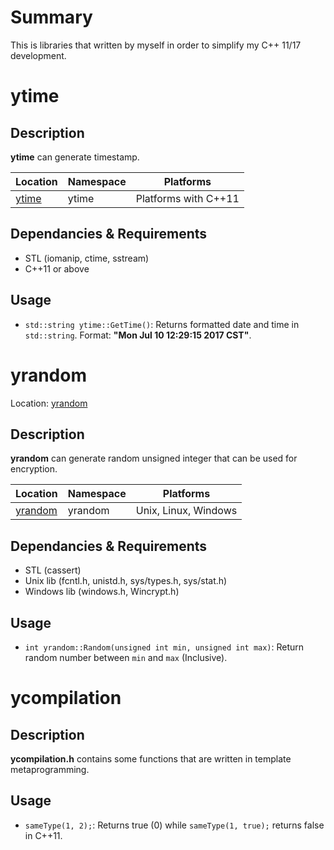 # Summary
This is libraries that written by myself in order to simplify my C++ 11/17 development.

# ytime
## Description
**ytime** can generate timestamp.

|Location|Namespace|Platforms|
|--------|---------|---------|
|[ytime](./ytime)|ytime|Platforms with C++11|

## Dependancies & Requirements
- STL (iomanip, ctime, sstream)
- C++11 or above

## Usage
- `std::string ytime::GetTime()`: Returns formatted date and time in `std::string`. Format: **"Mon Jul 10 12:29:15 2017 CST"**.

# yrandom
Location: [yrandom](./yrandom)

## Description
**yrandom** can generate random unsigned integer that can be used for encryption.

|Location|Namespace|Platforms|
|--------|---------|---------|
|[yrandom](./yrandom)|yrandom|Unix, Linux, Windows|

## Dependancies & Requirements
- STL (cassert)
- Unix lib (fcntl.h, unistd.h, sys/types.h, sys/stat.h)
- Windows lib (windows.h, Wincrypt.h)

## Usage
- `int yrandom::Random(unsigned int min, unsigned int max)`: Return random number between `min` and `max` (Inclusive).

# ycompilation
## Description
**ycompilation.h** contains some functions that are written in template metaprogramming.

## Usage
- `sameType(1, 2);`: Returns true (0) while `sameType(1, true);` returns false in C++11.
